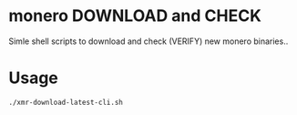 # monero DOWNLOAD and CHECK

Simle shell scripts to download and check (VERIFY) new monero binaries..

# Usage
`./xmr-download-latest-cli.sh`